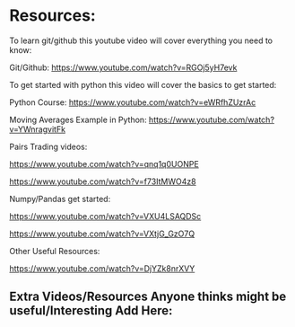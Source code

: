# Resources:


To learn git/github this youtube video will cover everything you need to know:

Git/Github: https://www.youtube.com/watch?v=RGOj5yH7evk

To get started with python this video will cover the basics to get started:

Python Course: https://www.youtube.com/watch?v=eWRfhZUzrAc

Moving Averages Example in Python: https://www.youtube.com/watch?v=YWnragvitFk


Pairs Trading videos:

https://www.youtube.com/watch?v=qnq1q0UONPE

https://www.youtube.com/watch?v=f73ItMWO4z8

Numpy/Pandas get started:

https://www.youtube.com/watch?v=VXU4LSAQDSc

https://www.youtube.com/watch?v=VXtjG_GzO7Q

Other Useful Resources:

https://www.youtube.com/watch?v=DjYZk8nrXVY


## Extra Videos/Resources Anyone thinks might be useful/Interesting Add Here:
